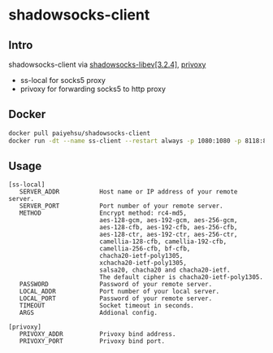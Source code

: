 # shadowsocks-client

## Intro

shadowsocks-client via [shadowsocks-libev[3.2.4]](https://github.com/shadowsocks/shadowsocks-libev), [privoxy](https://www.privoxy.org/)

- ss-local for socks5 proxy
- privoxy for forwarding socks5 to http proxy

## Docker

```bash
docker pull paiyehsu/shadowsocks-client
docker run -dt --name ss-client --restart always -p 1080:1080 -p 8118:8118 -e SERVER_ADDR=<server> -e SERVER_PORT=<port> -e METHOD=<method> -e PASSWORD=<password> paiyehsu/shadowsocks-client
```

## Usage

    [ss-local]
       SERVER_ADDR           Host name or IP address of your remote server.
       SERVER_PORT           Port number of your remote server.
       METHOD                Encrypt method: rc4-md5,
                             aes-128-gcm, aes-192-gcm, aes-256-gcm,
                             aes-128-cfb, aes-192-cfb, aes-256-cfb,
                             aes-128-ctr, aes-192-ctr, aes-256-ctr,
                             camellia-128-cfb, camellia-192-cfb,
                             camellia-256-cfb, bf-cfb,
                             chacha20-ietf-poly1305,
                             xchacha20-ietf-poly1305,
                             salsa20, chacha20 and chacha20-ietf.
                             The default cipher is chacha20-ietf-poly1305.
       PASSWORD              Password of your remote server.
       LOCAL_ADDR            Port number of your local server.
       LOCAL_PORT            Password of your remote server.
       TIMEOUT               Socket timeout in seconds.
       ARGS                  Addional config.

    [privoxy]
       PRIVOXY_ADDR          Privoxy bind address.
       PRIVOXY_PORT          Privoxy bind port.
